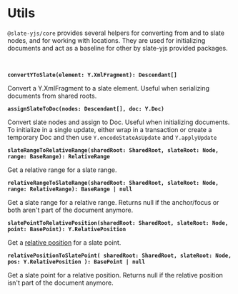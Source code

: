 # Utils

`@slate-yjs/core` provides several helpers for converting from and to slate nodes, and for working with locations. They are used for initializing documents and act as a baseline for other by slate-yjs provided packages.

<br/>

**`convertYToSlate(element: Y.XmlFragment): Descendant[]`**

Convert a Y.XmlFragment to a slate element. Useful when serializing documents from shared roots.

**`assignSlateToDoc(nodes: Descendant[], doc: Y.Doc)`**

Convert slate nodes and assign to Doc. Useful when initializing documents.
To initialize in a single update, either wrap in a transaction or create a temporary Doc and then use `Y.encodeStateAsUpdate` and `Y.applyUpdate`

**`slateRangeToRelativeRange(sharedRoot: SharedRoot, slateRoot: Node, range: BaseRange): RelativeRange`**

Get a relative range for a slate range.

**`relativeRangeToSlateRange(sharedRoot: SharedRoot, slateRoot: Node, range: RelativeRange): BaseRange | null`**

Get a slate range for a relative range. Returns null if the anchor/focus or both aren't part of the document anymore.

**`slatePointToRelativePosition(sharedRoot: SharedRoot, slateRoot: Node, point: BasePoint): Y.RelativePosition`**

Get a [relative position](https://docs.yjs.dev/api/relative-positions) for a slate point.

**`relativePositionToSlatePoint( sharedRoot: SharedRoot, slateRoot: Node, pos: Y.RelativePosition ): BasePoint | null`**

Get a slate point for a relative position. Returns null if the relative position isn't part of the document anymore.
